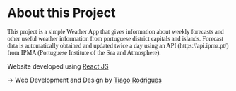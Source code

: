 # About this Project

<p style="font-family: serif">This project is a simple Weather App that gives information about weekly forecasts and other useful weather information from portuguese district capitals and islands. Forecast data is automatically obtained and updated twice a day using an API (https://api.ipma.pt/) from IPMA (Portuguese Institute of the Sea and Atmosphere).</p>

Website developed using <a href="https://reactjs.org/" rel="nofollow">React JS</a>

→ Web Development and Design by
<a href="http://www.tiagorodrigues.work/" rel="nofollow">Tiago Rodrigues</a>
